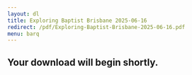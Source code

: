 ```yaml
---
layout: dl
title: Exploring Baptist Brisbane 2025-06-16
redirect: /pdf/Exploring-Baptist-Brisbane-2025-06-16.pdf
menu: barq
---
```

## Your download will begin shortly.